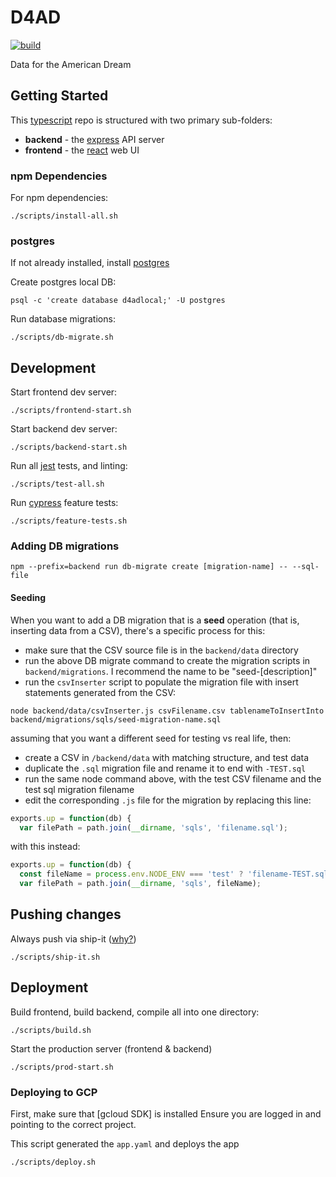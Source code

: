 # D4AD

[![build](https://circleci.com/gh/newjersey/d4ad.svg?style=shield)](https://circleci.com/gh/newjersey/d4ad)

Data for the American Dream
## Getting Started

This [typescript](https://www.typescriptlang.org/) repo is structured with two primary sub-folders:

 - **backend** - the [express](https://expressjs.com/) API server
 - **frontend** - the [react](https://reactjs.org/) web UI
 
### npm Dependencies

For npm dependencies:
```shell script
./scripts/install-all.sh
```

### postgres

If not already installed, install [postgres](https://www.postgresql.org/)

Create postgres local DB:
```shell script
psql -c 'create database d4adlocal;' -U postgres
```

Run database migrations:
```shell script
./scripts/db-migrate.sh
```

## Development

Start frontend dev server:
```shell script
./scripts/frontend-start.sh
```

Start backend dev server:
```shell script
./scripts/backend-start.sh
```

Run all [jest](https://jestjs.io/) tests, and linting:
```shell script
./scripts/test-all.sh
```

Run [cypress](https://www.cypress.io/) feature tests:
```shell script
./scripts/feature-tests.sh
```

### Adding DB migrations

```shell script
npm --prefix=backend run db-migrate create [migration-name] -- --sql-file
```

#### Seeding

When you want to add a DB migration that is a **seed** operation (that is, inserting
data from a CSV), there's a specific process for this:
- make sure that the CSV source file is in the `backend/data` directory
- run the above DB migrate command to create the migration scripts in `backend/migrations`. 
I recommend the name to be "seed-[description]"
- run the `csvInserter` script to populate the migration file with insert statements generated from the CSV:
```shell script
node backend/data/csvInserter.js csvFilename.csv tablenameToInsertInto backend/migrations/sqls/seed-migration-name.sql
```

assuming that you want a different seed for testing vs real life, then:

- create a CSV in `/backend/data` with matching structure, and test data
- duplicate the `.sql` migration file and rename it to end with `-TEST.sql`
- run the same node command above, with the test CSV filename and the test sql migration filename
- edit the corresponding `.js` file for the migration by replacing this line:
```javascript
exports.up = function(db) {
  var filePath = path.join(__dirname, 'sqls', 'filename.sql');
``` 

with this instead:
```javascript
exports.up = function(db) {
  const fileName = process.env.NODE_ENV === 'test' ? 'filename-TEST.sql' : 'filename.sql';
  var filePath = path.join(__dirname, 'sqls', fileName);
```

## Pushing changes

Always push via ship-it ([why?](https://medium.com/@AnneLoVerso/ship-it-a-humble-script-for-low-risk-deployment-1b8ba99994f7))
```shell script
./scripts/ship-it.sh
```

## Deployment

Build frontend, build backend, compile all into one directory:
```shell script
./scripts/build.sh
```

Start the production server (frontend & backend)
```shell script
./scripts/prod-start.sh
```

### Deploying to GCP

First, make sure that [gcloud SDK] is installed
Ensure you are logged in and pointing to the correct project.

This script generated the `app.yaml` and deploys the app
```shell script
./scripts/deploy.sh
```
